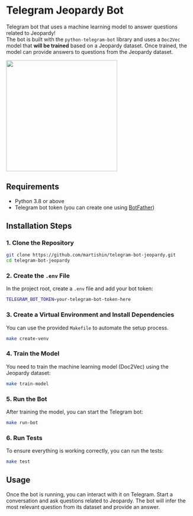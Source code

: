 
# Telegram Jeopardy Bot

Telegram bot that uses a machine learning model to answer questions related to Jeopardy!  
The bot is built with the `python-telegram-bot` library and uses a `Doc2Vec` model that **will be trained** based on a Jeopardy dataset. Once trained, the model can provide answers to questions from the Jeopardy dataset.

<img src="https://i.imgur.com/BsNjAG3.png" width="300" />

## Requirements
- Python 3.8 or above
- Telegram bot token (you can create one using [BotFather](https://core.telegram.org/bots#botfather))

## Installation Steps

### 1. Clone the Repository
```bash
git clone https://github.com/martishin/telegram-bot-jeopardy.git
cd telegram-bot-jeopardy
```

### 2. Create the `.env` File
In the project root, create a `.env` file and add your bot token:
```bash
TELEGRAM_BOT_TOKEN=your-telegram-bot-token-here
```

### 3. Create a Virtual Environment and Install Dependencies
You can use the provided `Makefile` to automate the setup process.
```bash
make create-venv
```

### 4. Train the Model
You need to train the machine learning model (Doc2Vec) using the Jeopardy dataset:
```bash
make train-model
```

### 5. Run the Bot
After training the model, you can start the Telegram bot:
```bash
make run-bot
```

### 6. Run Tests
To ensure everything is working correctly, you can run the tests:
```bash
make test
```

## Usage
Once the bot is running, you can interact with it on Telegram. Start a conversation and ask questions related to Jeopardy. The bot will infer the most relevant question from its dataset and provide an answer.
